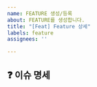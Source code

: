 ```yaml
---
name: FEATURE 생성/등록
about: FEATURE를 생성합니다.
title: "[Feat] Feature 상세"
labels: feature
assignees: ''

---
```


## ❓ 이슈 명세